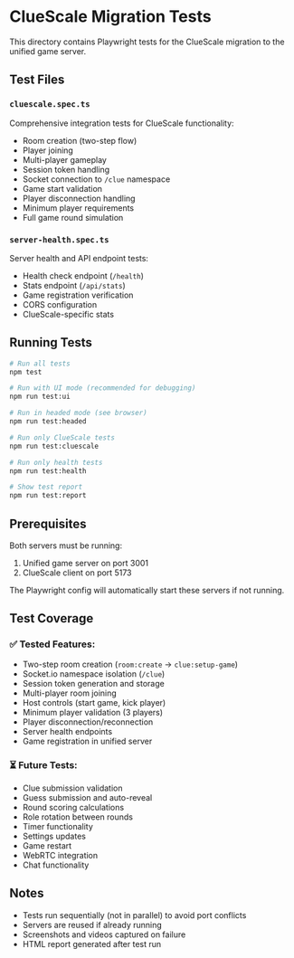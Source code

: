 # ClueScale Migration Tests

This directory contains Playwright tests for the ClueScale migration to the unified game server.

## Test Files

### `cluescale.spec.ts`
Comprehensive integration tests for ClueScale functionality:
- Room creation (two-step flow)
- Player joining
- Multi-player gameplay
- Session token handling
- Socket connection to `/clue` namespace
- Game start validation
- Player disconnection handling
- Minimum player requirements
- Full game round simulation

### `server-health.spec.ts`
Server health and API endpoint tests:
- Health check endpoint (`/health`)
- Stats endpoint (`/api/stats`)
- Game registration verification
- CORS configuration
- ClueScale-specific stats

## Running Tests

```bash
# Run all tests
npm test

# Run with UI mode (recommended for debugging)
npm run test:ui

# Run in headed mode (see browser)
npm run test:headed

# Run only ClueScale tests
npm run test:cluescale

# Run only health tests
npm run test:health

# Show test report
npm run test:report
```

## Prerequisites

Both servers must be running:
1. Unified game server on port 3001
2. ClueScale client on port 5173

The Playwright config will automatically start these servers if not running.

## Test Coverage

### ✅ Tested Features:
- Two-step room creation (`room:create` → `clue:setup-game`)
- Socket.io namespace isolation (`/clue`)
- Session token generation and storage
- Multi-player room joining
- Host controls (start game, kick player)
- Minimum player validation (3 players)
- Player disconnection/reconnection
- Server health endpoints
- Game registration in unified server

### ⏳ Future Tests:
- Clue submission validation
- Guess submission and auto-reveal
- Round scoring calculations
- Role rotation between rounds
- Timer functionality
- Settings updates
- Game restart
- WebRTC integration
- Chat functionality

## Notes

- Tests run sequentially (not in parallel) to avoid port conflicts
- Servers are reused if already running
- Screenshots and videos captured on failure
- HTML report generated after test run

